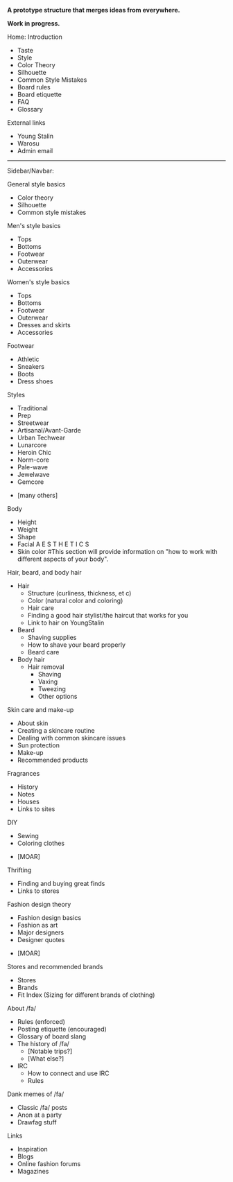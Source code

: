 **A prototype structure that merges ideas from everywhere.**

**Work in progress.**

Home:
Introduction
- Taste
- Style
- Color Theory 
- Silhouette
- Common Style Mistakes
- Board rules 
- Board etiquette 
- FAQ 
- Glossary 

External links
- Young Stalin
- Warosu
- Admin email

---
Sidebar/Navbar:

General style basics
- Color theory
- Silhouette
- Common style mistakes

Men's style basics
- Tops
- Bottoms
- Footwear
- Outerwear
- Accessories

Women's style basics
- Tops
- Bottoms
- Footwear
- Outerwear
- Dresses and skirts
- Accessories

Footwear
- Athletic
- Sneakers
- Boots
- Dress shoes

Styles
- Traditional
- Prep
- Streetwear
- Artisanal/Avant-Garde
- Urban Techwear
- Lunarcore
- Heroin Chic
- Norm-core
- Pale-wave
- Jewelwave
- Gemcore
+ [many others]

Body
- Height
- Weight
- Shape
- Facial A E S T H E T I C S
- Skin color
#This section will provide information on "how to work with different aspects of your body".

Hair, beard, and body hair
- Hair
  - Structure (curliness, thickness, et c)
  - Color (natural color and coloring)
  - Hair care
  - Finding a good hair stylist/the haircut that works for you
  - Link to hair on YoungStalin
- Beard
  - Shaving supplies
  - How to shave your beard properly
  - Beard care
- Body hair
  - Hair removal
    - Shaving
    - Vaxing
    - Tweezing
    - Other options

Skin care and make-up
- About skin
- Creating a skincare routine
- Dealing with common skincare issues 
- Sun protection
- Make-up
- Recommended products

Fragrances
- History
- Notes
- Houses
- Links to sites

DIY
- Sewing
- Coloring clothes
+ [MOAR]

Thrifting
- Finding and buying great finds
- Links to stores

Fashion design theory
- Fashion design basics
- Fashion as art
- Major designers
- Designer quotes
+ [MOAR]

Stores and recommended brands
- Stores
- Brands
- Fit Index (Sizing for different brands of clothing)

About /fa/
- Rules (enforced)
- Posting etiquette (encouraged)
- Glossary of board slang
- The history of /fa/
   - [Notable trips?]
   - [What else?]
- IRC
  - How to connect and use IRC
  - Rules

Dank memes of /fa/
- Classic /fa/ posts
- Anon at a party
- Drawfag stuff

Links
- Inspiration
- Blogs
- Online fashion forums
- Magazines






